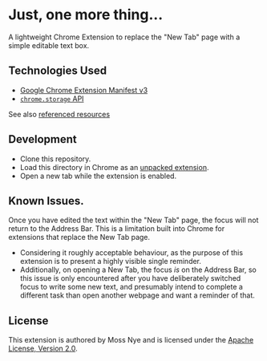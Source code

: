 # Just, one more thing...

A lightweight Chrome Extension to replace the "New Tab" page with a simple editable text box.

## Technologies Used

- [Google Chrome Extension Manifest v3](https://developer.chrome.com/docs/extensions/reference/manifest)
- [`chrome.storage` API](https://developer.chrome.com/docs/extensions/reference/api/storage)

See also [referenced resources](REFERENCES.md)

## Development

- Clone this repository.
- Load this directory in Chrome as an [unpacked extension](https://developer.chrome.com/docs/extensions/get-started/tutorial/hello-world#load-unpacked).
- Open a new tab while the extension is enabled.

## Known Issues.

Once you have edited the text within the "New Tab" page, the focus will not return to the Address Bar. This is a limitation built into Chrome for extensions that replace the New Tab page. 
- Considering it roughly acceptable behaviour, as the purpose of this extension is to present a highly visible single reminder.
- Additionally, on opening a New Tab, the focus _is_ on the Address Bar, so this issue is only encountered after you have deliberately switched focus to write some new text, and presumably intend to complete a different task than open another webpage and want a reminder of that.

## License

This extension is authored by Moss Nye and is licensed under the [Apache License, Version 2.0](LICENSE.md).